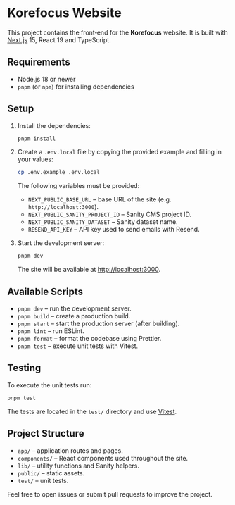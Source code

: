 # Korefocus Website

This project contains the front‑end for the **Korefocus** website. It is built with [Next.js](https://nextjs.org/) 15, React 19 and TypeScript.

## Requirements

- Node.js 18 or newer
- `pnpm` (or `npm`) for installing dependencies

## Setup

1. Install the dependencies:

   ```bash
   pnpm install
   ```

2. Create a `.env.local` file by copying the provided example and filling in your values:

   ```bash
   cp .env.example .env.local
   ```

   The following variables must be provided:

   - `NEXT_PUBLIC_BASE_URL` – base URL of the site (e.g. `http://localhost:3000`).
   - `NEXT_PUBLIC_SANITY_PROJECT_ID` – Sanity CMS project ID.
   - `NEXT_PUBLIC_SANITY_DATASET` – Sanity dataset name.
   - `RESEND_API_KEY` – API key used to send emails with Resend.

3. Start the development server:

   ```bash
   pnpm dev
   ```

   The site will be available at [http://localhost:3000](http://localhost:3000).

## Available Scripts

- `pnpm dev` – run the development server.
- `pnpm build` – create a production build.
- `pnpm start` – start the production server (after building).
- `pnpm lint` – run ESLint.
- `pnpm format` – format the codebase using Prettier.
- `pnpm test` – execute unit tests with Vitest.

## Testing

To execute the unit tests run:

```bash
pnpm test
```

The tests are located in the `test/` directory and use [Vitest](https://vitest.dev/).

## Project Structure

- `app/` – application routes and pages.
- `components/` – React components used throughout the site.
- `lib/` – utility functions and Sanity helpers.
- `public/` – static assets.
- `test/` – unit tests.

Feel free to open issues or submit pull requests to improve the project.

